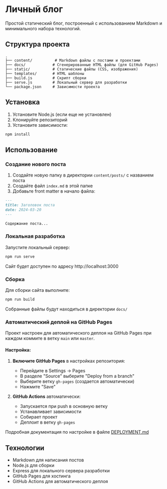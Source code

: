 # Личный блог

Простой статический блог, построенный с использованием Markdown и минимального набора технологий.

## Структура проекта

```
.
├── content/          # Markdown файлы с постами и проектами
├── docs/            # Сгенерированные HTML файлы (для GitHub Pages)
├── static/          # Статические файлы (CSS, изображения)
├── templates/       # HTML шаблоны
├── build.js         # Скрипт сборки
├── serve.js         # Локальный сервер для разработки
└── package.json     # Зависимости проекта
```

## Установка

1. Установите Node.js (если еще не установлен)
2. Клонируйте репозиторий
3. Установите зависимости:
```bash
npm install
```

## Использование

### Создание нового поста

1. Создайте новую папку в директории `content/posts/` с названием поста
2. Создайте файл `index.md` в этой папке
3. Добавьте front matter в начало файла:
```markdown
---
title: Заголовок поста
date: 2024-03-20
---

Содержание поста...
```

### Локальная разработка

Запустите локальный сервер:
```bash
npm run serve
```

Сайт будет доступен по адресу http://localhost:3000

### Сборка

Для сборки сайта выполните:
```bash
npm run build
```

Собранные файлы будут находиться в директории `docs/`

### Автоматический деплой на GitHub Pages

Проект настроен для автоматического деплоя на GitHub Pages при каждом коммите в ветку `main` или `master`.

#### Настройка:

1. **Включите GitHub Pages** в настройках репозитория:
   - Перейдите в Settings → Pages
   - В разделе "Source" выберите "Deploy from a branch"
   - Выберите ветку `gh-pages` (создается автоматически)
   - Нажмите "Save"

2. **GitHub Actions** автоматически:
   - Запускается при push в основную ветку
   - Устанавливает зависимости
   - Собирает проект
   - Деплоит в ветку `gh-pages`

Подробная документация по настройке в файле [DEPLOYMENT.md](DEPLOYMENT.md)

## Технологии

- Markdown для написания постов
- Node.js для сборки
- Express для локального сервера разработки
- GitHub Pages для хостинга
- GitHub Actions для автоматического деплоя 